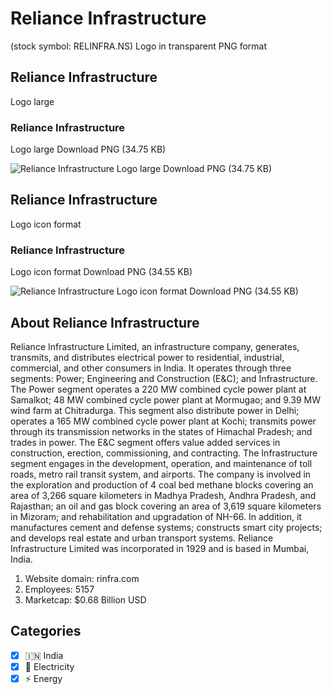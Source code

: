 # Reliance Infrastructure
 (stock symbol: RELINFRA.NS) Logo in transparent PNG format

## Reliance Infrastructure
 Logo large

### Reliance Infrastructure
 Logo large Download PNG (34.75 KB)

![Reliance Infrastructure
 Logo large Download PNG (34.75 KB)](/img/orig/RELINFRA.NS_BIG-33b76811.png)

## Reliance Infrastructure
 Logo icon format

### Reliance Infrastructure
 Logo icon format Download PNG (34.55 KB)

![Reliance Infrastructure
 Logo icon format Download PNG (34.55 KB)](/img/orig/RELINFRA.NS-d8ced7b2.png)

## About Reliance Infrastructure


Reliance Infrastructure Limited, an infrastructure company, generates, transmits, and distributes electrical power to residential, industrial, commercial, and other consumers in India. It operates through three segments: Power; Engineering and Construction (E&C); and Infrastructure. The Power segment operates a 220 MW combined cycle power plant at Samalkot; 48 MW combined cycle power plant at Mormugao; and 9.39 MW wind farm at Chitradurga. This segment also distribute power in Delhi; operates a 165 MW combined cycle power plant at Kochi; transmits power through its transmission networks in the states of Himachal Pradesh; and trades in power. The E&C segment offers value added services in construction, erection, commissioning, and contracting. The Infrastructure segment engages in the development, operation, and maintenance of toll roads, metro rail transit system, and airports. The company is involved in the exploration and production of 4 coal bed methane blocks covering an area of 3,266 square kilometers in Madhya Pradesh, Andhra Pradesh, and Rajasthan; an oil and gas block covering an area of 3,619 square kilometers in Mizoram; and rehabilitation and upgradation of NH-66. In addition, it manufactures cement and defense systems; constructs smart city projects; and develops real estate and urban transport systems. Reliance Infrastructure Limited was incorporated in 1929 and is based in Mumbai, India.

1. Website domain: rinfra.com
2. Employees: 5157
3. Marketcap: $0.68 Billion USD


## Categories
- [x] 🇮🇳 India
- [x] 🔋 Electricity
- [x] ⚡ Energy
